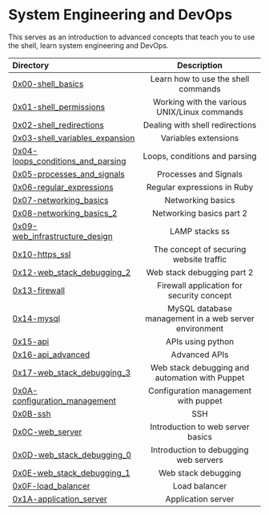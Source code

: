 # System Engineering and DevOps </br>

This serves as an introduction to advanced concepts that teach you to use the shell, learn system engineering and DevOps. </br>


| Directory | Description | 
| :---      | :---:       |
| [0x00-shell_basics](https://github.com/jnjerin/alx-system_engineering-devops/tree/main/0x00-shell_basics) | Learn how to use the shell commands |
| [0x01-shell_permissions](https://github.com/jnjerin/alx-system_engineering-devops/tree/main/0x01-shell_permissions)| Working with the various UNIX/Linux commands|
| [0x02-shell_redirections](https://github.com/jnjerin/alx-system_engineering-devops/tree/main/0x02-shell_redirections)| Dealing with shell redirections |
| [0x03-shell_variables_expansion](https://github.com/jnjerin/alx-system_engineering-devops/tree/main/0x03-shell_variables_expansions)| Variables extensions |
| [0x04-loops_conditions_and_parsing](https://github.com/jnjerin/alx-system_engineering-devops/tree/main/0x04-loops_conditions_and_parsing) | Loops, conditions and parsing|
| [0x05-processes_and_signals](https://github.com/jnjerin/alx-system_engineering-devops/tree/main/0x05-processes_and_signals) | Processes and Signals |
| [0x06-regular_expressions](https://github.com/jnjerin/alx-system_engineering-devops/tree/main/0x06-regular_expressions) | Regular expressions in Ruby |
| [0x07-networking_basics](https://github.com/jnjerin/alx-system_engineering-devops/tree/main/0x07-networking_basics) | Networking basics|
| [0x08-networking_basics_2](https://github.com/jnjerin/alx-system_engineering-devops/tree/main/0x08-networking_basics_2) | Networking basics part 2|
| [0x09-web_infrastructure_design](https://github.com/jnjerin/alx-system_engineering-devops/tree/main/0x09-web_infrastructure_design) | LAMP stacks ss|
| [0x10-https_ssl](https://github.com/jnjerin/alx-system_engineering-devops/tree/main/0x10-https_ssl) | The concept of securing website traffic|
| [0x12-web_stack_debugging_2](https://github.com/jnjerin/alx-system_engineering-devops/tree/main/0x12-web_stack_debugging_2%20) | Web stack debugging part 2 |
| [0x13-firewall](https://github.com/jnjerin/alx-system_engineering-devops/tree/main/0x13-firewall) | Firewall application for security concept |
| [0x14-mysql](https://github.com/jnjerin/alx-system_engineering-devops/tree/main/0x14-mysql%20) | MySQL database management in a web server environment |
| [0x15-api](https://github.com/jnjerin/alx-system_engineering-devops/tree/main/0x15-api) | APIs using python |
| [0x16-api_advanced](https://github.com/jnjerin/alx-system_engineering-devops/tree/main/0x16-api_advanced%20) | Advanced APIs |
| [0x17-web_stack_debugging_3](https://github.com/jnjerin/alx-system_engineering-devops/tree/main/0x17-web_stack_debugging_3%20) | Web stack debugging and automation with Puppet |
| [0x0A-configuration_management](https://github.com/jnjerin/alx-system_engineering-devops/tree/main/0x0A-configuration_management) | Configuration management with puppet |
| [0x0B-ssh](https://github.com/jnjerin/alx-system_engineering-devops/tree/main/0x0B-ssh) | SSH |
| [0x0C-web_server](https://github.com/jnjerin/alx-system_engineering-devops/tree/main/0x0C-web_server) | Introduction to web server basics |
| [0x0D-web_stack_debugging_0](https://github.com/jnjerin/alx-system_engineering-devops/tree/main/0x0D-web_stack_debugging_0) | Introduction to debugging web servers |
| [0x0E-web_stack_debugging_1](https://github.com/jnjerin/alx-system_engineering-devops/tree/main/0x0E-web_stack_debugging_1) | Web stack debugging |
| [0x0F-load_balancer](https://github.com/jnjerin/alx-system_engineering-devops/tree/main/0x0F-load_balancer) |Load balancer |
| [0x1A-application_server](https://github.com/jnjerin/alx-system_engineering-devops/tree/main/0x1A-application_server%20) |Application server |

